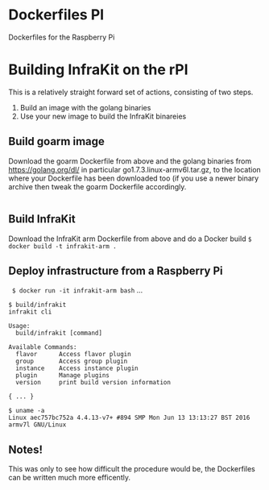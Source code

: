 # Dockerfiles PI
Dockerfiles for the Raspberry Pi 


# Building InfraKit on the rPI
This is a relatively straight forward set of actions, consisting of two steps.
1. Build an image with the golang binaries
2. Use your new image to build the InfraKit binareies

## Build goarm image
Download the goarm Dockerfile from above and the golang binaries from https://golang.org/dl/ in particular go1.7.3.linux-armv6l.tar.gz, to the location where your Dockerfile has been downloaded too (if you use a newer binary archive then tweak the goarm Dockerfile accordingly.
```$ docker build -t goarm .
```

## Build InfraKit
Download the InfraKit arm Dockerfile from above and do a Docker build
`$ docker build -t infrakit-arm .`

## Deploy infrastructure from a Raspberry Pi
` $ docker run -it infrakit-arm bash`
...
```
$ build/infrakit
infrakit cli

Usage:
  build/infrakit [command]

Available Commands:
  flavor      Access flavor plugin
  group       Access group plugin
  instance    Access instance plugin
  plugin      Manage plugins
  version     print build version information

{ ... }

$ uname -a
Linux aec757bc752a 4.4.13-v7+ #894 SMP Mon Jun 13 13:13:27 BST 2016 armv7l GNU/Linux
```

## Notes!
This was only to see how difficult the procedure would be, the Dockerfiles can be written much more efficently.
